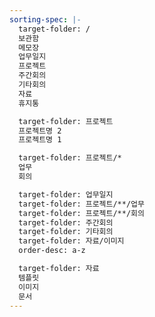 ```yaml
---
sorting-spec: |-
  target-folder: /
  보관함
  메모장
  업무일지
  프로젝트
  주간회의
  기타회의
  자료
  휴지통

  target-folder: 프로젝트
  프로젝트명 2
  프로젝트명 1

  target-folder: 프로젝트/*
  업무
  회의

  target-folder: 업무일지
  target-folder: 프로젝트/**/업무
  target-folder: 프로젝트/**/회의
  target-folder: 주간회의
  target-folder: 기타회의
  target-folder: 자료/이미지
  order-desc: a-z

  target-folder: 자료
  템플릿
  이미지
  문서
---
```

